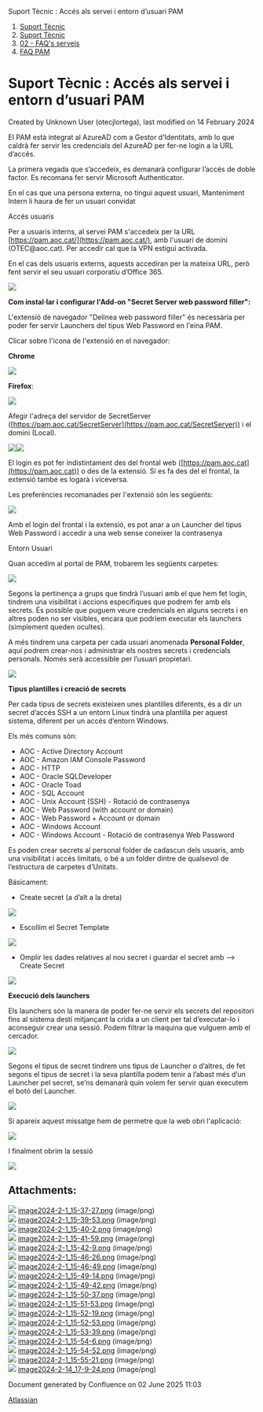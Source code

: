 Suport Tècnic : Accés als servei i entorn d’usuari PAM  

1.  [Suport Tècnic](index.md)
2.  [Suport Tècnic](13893782.md)
3.  [02 - FAQ's serveis](26313393.md)
4.  [FAQ PAM](FAQ-PAM_100009038.md)

Suport Tècnic : Accés als servei i entorn d’usuari PAM
======================================================

Created by Unknown User (otecjlortega), last modified on 14 February 2024

El PAM està integrat al AzureAD com a Gestor d’Identitats, amb lo que caldrà fer servir les credencials del AzureAD per fer-ne login a la URL d’accés.

La primera vegada que s’accedeix, es demanarà configurar l’accés de doble factor. Es recomana fer servir Microsoft Authenticator.

En el cas que una persona externa, no tingui aquest usuari, Manteniment Intern li haura de fer un usuari convidat

Accés usuaris

Per a usuaris interns, al servei PAM s'accedeix per la URL [https://pam.aoc.cat/](https://pam.aoc.cat/), amb l'usuari de domini (OTEC<User>@aoc.cat). Per accedir cal que la VPN estigui activada.

En el cas dels usuaris externs, aquests accediran per la mateixa URL, però fent servir el seu usuari corporatiu d’Office 365.

![](attachments/100009040/100009041.png)

  

**Com instal·lar i configurar l'Add-on "Secret Server web password filler":**

L'extensió de navegador "Delinea web password filler" és necessària per poder fer servir Launchers del tipus Web Password en l'eina PAM.

Clicar sobre l'icona de l'extensió en el navegador:

**Chrome**

![](attachments/100009040/100009042.png)

**Firefox**:

![](attachments/100009040/100009043.png)

Afegir l'adreça del servidor de SecretServer ([https://pam.aoc.cat/SecretServer](https://pam.aoc.cat/SecretServer)) i el domini (Local).

![](attachments/100009040/100009048.png)![](attachments/100009040/100009049.png)

  

El login es pot fer indistintament des del frontal web ([https://pam.aoc.cat](https://pam.aoc.cat)) o des de la extensió. Si es fa des del el frontal, la extensió també es logarà i viceversa.

Les preferències recomanades per l'extensió són les següents:

![](attachments/100009040/100009047.png)

Amb el login del frontal i la extensió, es pot anar a un Launcher del tipus Web Password i accedir a una web sense coneixer la contrasenya

  

  

Entorn Usuari

Quan accedim al portal de PAM, trobarem les següents carpetes:

![](attachments/100009040/100009050.png)

Segons la pertinença a grups que tindrà l’usuari amb el que hem fet login, tindrem una visibilitat i accions específiques que podrem fer amb els secrets. És possible que puguem veure credencials en alguns secrets i en altres poden no ser visibles, encara que podríem executar els launchers (simplement queden ocultes).

A més tindrem una carpeta per cada usuari anomenada **Personal Folder**, aquí podrem crear-nos i administrar els nostres secrets i credencials personals. Només serà accessible per l’usuari propietari.

![](attachments/100009040/100009285.png)

**Tipus plantilles i creació de secrets**

  

Per cada tipus de secrets existeixen unes plantilles diferents, és a dir un secret d’accés SSH a un entorn Linux tindrà una plantilla per aquest sistema, diferent per un accés d’entorn Windows.

Els més comuns són:

*   AOC - Active Directory Account
*   AOC - Amazon IAM Console Password
*   AOC - HTTP
*   AOC - Oracle SQLDeveloper
*   AOC - Oracle Toad
*   AOC - SQL Account
*   AOC - Unix Account (SSH) - Rotació de contrasenya
*   AOC - Web Password (with account or domain)
*   AOC - Web Password + Account or domain
*   AOC - Windows Account
*   AOC - Windows Account - Rotació de contrasenya Web Password

  

Es poden crear secrets al personal folder de cadascun dels usuaris, amb una visibilitat i accés limitats, o bé a un folder dintre de qualsevol de l’estructura de carpetes d’Unitats.

Básicament:

*   Create secret (a d’alt a la dreta)

![](attachments/100009040/100009051.png)

*   Escollim el Secret Template

![](attachments/100009040/100009052.png)

*   Omplir les dades relatives al nou secret i guardar el secret amb –> Create Secret

![](attachments/100009040/100009053.png)

**Execució dels launchers**

Els launchers són la manera de poder fer-ne servir els secrets del repositori fins al sistema destí mitjançant la crida a un client per tal d’executar-lo i aconseguir crear una sessió. Podem filtrar la maquina que vulguem amb el cercador.

![](attachments/100009040/100009054.png)

Segons el tipus de secret tindrem uns tipus de Launcher o d’altres, de fet segons el tipus de secret i la seva plantilla podem tenir a l’abast més d’un Launcher pel secret, se’ns demanarà quin volem fer servir quan executem el botó del Launcher.

![](attachments/100009040/100009055.png)

Si apareix aquest missatge hem de permetre que la web obri l'aplicació:

![](attachments/100009040/100009056.png)

I finalment obrim la sessió

![](attachments/100009040/100009057.png)

  

  

  

  

Attachments:
------------

![](images/icons/bullet_blue.gif) [image2024-2-1\_15-37-27.png](attachments/100009040/100009041.png) (image/png)  
![](images/icons/bullet_blue.gif) [image2024-2-1\_15-39-53.png](attachments/100009040/100009042.png) (image/png)  
![](images/icons/bullet_blue.gif) [image2024-2-1\_15-40-2.png](attachments/100009040/100009043.png) (image/png)  
![](images/icons/bullet_blue.gif) [image2024-2-1\_15-41-59.png](attachments/100009040/100009044.png) (image/png)  
![](images/icons/bullet_blue.gif) [image2024-2-1\_15-42-9.png](attachments/100009040/100009045.png) (image/png)  
![](images/icons/bullet_blue.gif) [image2024-2-1\_15-46-26.png](attachments/100009040/100009046.png) (image/png)  
![](images/icons/bullet_blue.gif) [image2024-2-1\_15-46-49.png](attachments/100009040/100009047.png) (image/png)  
![](images/icons/bullet_blue.gif) [image2024-2-1\_15-49-14.png](attachments/100009040/100009048.png) (image/png)  
![](images/icons/bullet_blue.gif) [image2024-2-1\_15-49-42.png](attachments/100009040/100009049.png) (image/png)  
![](images/icons/bullet_blue.gif) [image2024-2-1\_15-50-37.png](attachments/100009040/100009050.png) (image/png)  
![](images/icons/bullet_blue.gif) [image2024-2-1\_15-51-53.png](attachments/100009040/100009051.png) (image/png)  
![](images/icons/bullet_blue.gif) [image2024-2-1\_15-52-19.png](attachments/100009040/100009052.png) (image/png)  
![](images/icons/bullet_blue.gif) [image2024-2-1\_15-52-53.png](attachments/100009040/100009053.png) (image/png)  
![](images/icons/bullet_blue.gif) [image2024-2-1\_15-53-39.png](attachments/100009040/100009054.png) (image/png)  
![](images/icons/bullet_blue.gif) [image2024-2-1\_15-54-6.png](attachments/100009040/100009055.png) (image/png)  
![](images/icons/bullet_blue.gif) [image2024-2-1\_15-54-52.png](attachments/100009040/100009056.png) (image/png)  
![](images/icons/bullet_blue.gif) [image2024-2-1\_15-55-21.png](attachments/100009040/100009057.png) (image/png)  
![](images/icons/bullet_blue.gif) [image2024-2-14\_17-9-24.png](attachments/100009040/100009285.png) (image/png)  

Document generated by Confluence on 02 June 2025 11:03

[Atlassian](http://www.atlassian.com/)